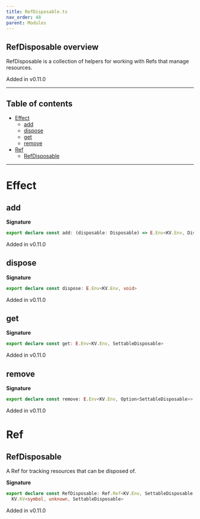 ```yaml
---
title: RefDisposable.ts
nav_order: 48
parent: Modules
---
```


## RefDisposable overview

RefDisposable is a collection of helpers for working with Refs that manage resources.

Added in v0.11.0

---

<h2 class="text-delta">Table of contents</h2>

- [Effect](#effect)
  - [add](#add)
  - [dispose](#dispose)
  - [get](#get)
  - [remove](#remove)
- [Ref](#ref)
  - [RefDisposable](#refdisposable)

---

# Effect

## add

**Signature**

```ts
export declare const add: (disposable: Disposable) => E.Env<KV.Env, Disposable>
```

Added in v0.11.0

## dispose

**Signature**

```ts
export declare const dispose: E.Env<KV.Env, void>
```

Added in v0.11.0

## get

**Signature**

```ts
export declare const get: E.Env<KV.Env, SettableDisposable>
```

Added in v0.11.0

## remove

**Signature**

```ts
export declare const remove: E.Env<KV.Env, Option<SettableDisposable>>
```

Added in v0.11.0

# Ref

## RefDisposable

A Ref for tracking resources that can be disposed of.

**Signature**

```ts
export declare const RefDisposable: Ref.Ref<KV.Env, SettableDisposable, SettableDisposable> &
  KV.KV<symbol, unknown, SettableDisposable>
```

Added in v0.11.0
